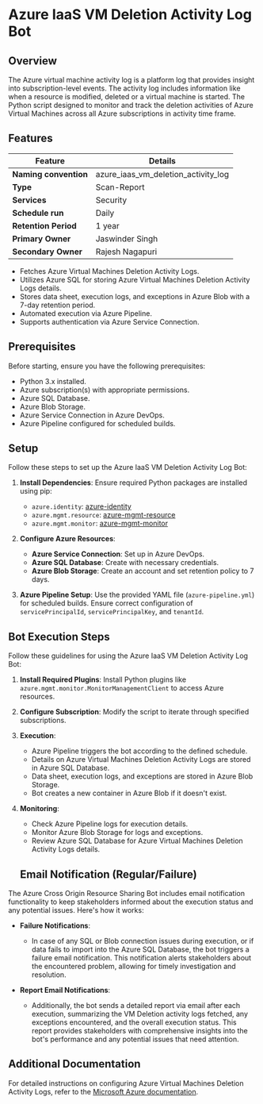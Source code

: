 # Azure IaaS VM Deletion Activity Log Bot

## Overview
The Azure virtual machine activity log is a platform log that provides insight into subscription-level events. The activity log includes information like when a resource is modified, deleted or a virtual machine is started. The Python script designed to monitor and track the deletion activities of Azure Virtual Machines across all Azure subscriptions in activity time frame.

## Features

| Feature              | Details                                                 |
|----------------------|---------------------------------------------------------|
| **Naming convention**| azure_iaas_vm_deletion_activity_log                     |
| **Type**             | Scan-Report                                             |
| **Services**         | Security                                                |
| **Schedule run**     | Daily                                                   |
| **Retention Period** | 1 year                                                  |
| **Primary Owner**    | Jaswinder Singh                                         |
| **Secondary Owner**  | Rajesh Nagapuri                                         |

- Fetches Azure Virtual Machines Deletion Activity Logs.
- Utilizes Azure SQL for storing Azure Virtual Machines Deletion Activity Logs details.
- Stores data sheet, execution logs, and exceptions in Azure Blob with a 7-day retention period.
- Automated execution via Azure Pipeline.
- Supports authentication via Azure Service Connection.

## Prerequisites
Before starting, ensure you have the following prerequisites:

- Python 3.x installed.
- Azure subscription(s) with appropriate permissions.
- Azure SQL Database.
- Azure Blob Storage.
- Azure Service Connection in Azure DevOps.
- Azure Pipeline configured for scheduled builds.

## Setup
Follow these steps to set up the Azure IaaS VM Deletion Activity Log Bot:

1. **Install Dependencies**: Ensure required Python packages are installed using pip:
   - `azure.identity`: [azure-identity](https://pypi.org/project/azure-identity)
   - `azure.mgmt.resource`: [azure-mgmt-resource](https://pypi.org/project/azure-mgmt-resource)
   - `azure.mgmt.monitor`: [azure-mgmt-monitor](https://pypi.org/project/azure-mgmt-monitor)
   
2. **Configure Azure Resources**:
   - **Azure Service Connection**: Set up in Azure DevOps.
   - **Azure SQL Database**: Create with necessary credentials.
   - **Azure Blob Storage**: Create an account and set retention policy to 7 days.
   
3. **Azure Pipeline Setup**: Use the provided YAML file (`azure-pipeline.yml`) for scheduled builds. Ensure correct configuration of `servicePrincipalId`, `servicePrincipalKey`, and `tenantId`.

## Bot Execution Steps
Follow these guidelines for using the Azure IaaS VM Deletion Activity Log Bot:

1. **Install Required Plugins**: Install Python plugins like `azure.mgmt.monitor.MonitorManagementClient` to access Azure resources.

2. **Configure Subscription**: Modify the script to iterate through specified subscriptions.

3. **Execution**:
   - Azure Pipeline triggers the bot according to the defined schedule.
   - Details on Azure Virtual Machines Deletion Activity Logs are stored in Azure SQL Database.
   - Data sheet, execution logs, and exceptions are stored in Azure Blob Storage.
   - Bot creates a new container in Azure Blob if it doesn't exist.

4. **Monitoring**:
   - Check Azure Pipeline logs for execution details.
   - Monitor Azure Blob Storage for logs and exceptions.
   - Review Azure SQL Database for Azure Virtual Machines Deletion Activity Logs details.

   ## Email Notification (Regular/Failure)
The Azure Cross Origin Resource Sharing Bot includes email notification functionality to keep stakeholders informed about the execution status and any potential issues. Here's how it works:

- **Failure Notifications**: 
  - In case of any SQL or Blob connection issues during execution, or if data fails to import into the Azure SQL Database, the bot triggers a failure email notification. This notification alerts stakeholders about the encountered problem, allowing for timely investigation and resolution.

- **Report Email Notifications**: 
  - Additionally, the bot sends a detailed report via email after each execution, summarizing the VM Deletion activity logs fetched, any exceptions encountered, and the overall execution status. This report provides stakeholders with comprehensive insights into the bot's performance and any potential issues that need attention.

## Additional Documentation
For detailed instructions on configuring Azure Virtual Machines Deletion Activity Logs, refer to the [Microsoft Azure documentation](https://learn.microsoft.com/en-us/azure/azure-monitor/essentials/activity-log?tabs=powershell).


